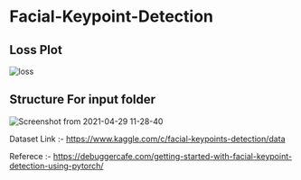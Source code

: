 # Facial-Keypoint-Detection

## Loss Plot
![loss](https://user-images.githubusercontent.com/48522685/116507713-75a63e00-a8dd-11eb-93e4-6d61925b949c.png)

## Structure For input folder
![Screenshot from 2021-04-29 11-28-40](https://user-images.githubusercontent.com/48522685/116508061-257bab80-a8de-11eb-9e36-38bee6fb9a34.png)

Dataset Link :- https://www.kaggle.com/c/facial-keypoints-detection/data

Referece     :- https://debuggercafe.com/getting-started-with-facial-keypoint-detection-using-pytorch/
